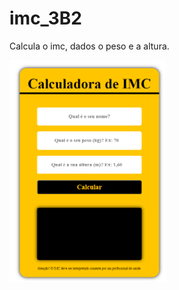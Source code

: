 # imc_3B2
Calcula o imc, dados o peso e a altura.

<a href="https://alexandrerodrigues2311.github.io/imc_3B2/"><img src=".\imc.png" width="250px"></a>

